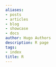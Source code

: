 ```yaml
---
aliases:
- posts
- articles
- blog
- showcase
- docs
author: Hugo Authors
description: R page
tags:
- index
title: R
---
```

